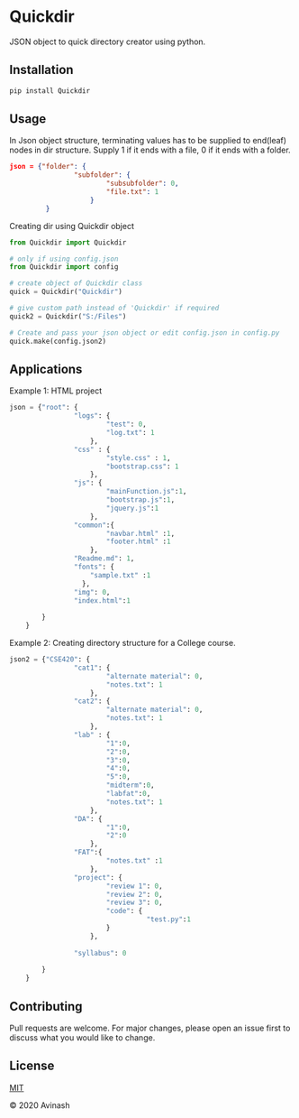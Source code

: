 # Quickdir
JSON object to quick directory creator using python.

## Installation

```bash
pip install Quickdir
```

## Usage

In Json object structure, terminating values has to be supplied to end(leaf) nodes in dir structure. Supply 1 if it ends with a file, 0 if it ends with a folder.

```json
json = {"folder": {
                "subfolder": {
                        "subsubfolder": 0,
                        "file.txt": 1
                    }
         }

```

Creating dir using Quickdir object
```python
from Quickdir import Quickdir

# only if using config.json
from Quickdir import config

# create object of Quickdir class 
quick = Quickdir("Quickdir")

# give custom path instead of 'Quickdir' if required
quick2 = Quickdir("S:/Files")

# Create and pass your json object or edit config.json in config.py
quick.make(config.json2)
```

## Applications
Example 1: HTML project
```python
json = {"root": {
                "logs": {
                        "test": 0,
                        "log.txt": 1
                    },
                "css" : {
                        "style.css" : 1,
                        "bootstrap.css": 1
                    },
                "js": {
                        "mainFunction.js":1,
                        "bootstrap.js":1,
                        "jquery.js":1
                    },
                "common":{
                        "navbar.html" :1,
                        "footer.html" :1
                    },
                "Readme.md": 1,
                "fonts": {
                    "sample.txt" :1
                  },
                "img": 0,
                "index.html":1
                
        } 
    }

```


Example 2: Creating directory structure for a College course.
```python
json2 = {"CSE420": {
                "cat1": {
                        "alternate material": 0,
                        "notes.txt": 1
                    },
                "cat2": {
                        "alternate material": 0,
                        "notes.txt": 1
                    },
                "lab" : {
                        "1":0,
                        "2":0, 
                        "3":0,
                        "4":0,
                        "5":0,
                        "midterm":0,
                        "labfat":0,
                        "notes.txt": 1
                    },
                "DA": {
                        "1":0,
                        "2":0
                    },
                "FAT":{
                        "notes.txt" :1
                    },
                "project": {
                        "review 1": 0,
                        "review 2": 0,
                        "review 3": 0,
                        "code": {
                                  "test.py":1  
                        }
                    },
                
                "syllabus": 0
                
        } 
    }
```

## Contributing
Pull requests are welcome. For major changes, please open an issue first to discuss what you would like to change.


## License
[MIT](https://choosealicense.com/licenses/mit/)


© 2020 Avinash 